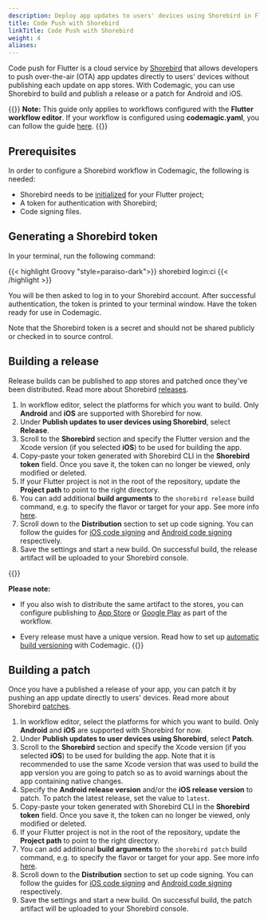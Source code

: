 ```yaml
---
description: Deploy app updates to users' devices using Shorebird in Flutter workflow editor
title: Code Push with Shorebird
linkTitle: Code Push with Shorebird
weight: 4
aliases: 
---
```


Code push for Flutter is a cloud service by [Shorebird](https://shorebird.dev/) that allows developers to push over-the-air (OTA) app updates directly to users' devices without publishing each update on app stores. With Codemagic, you can use Shorebird to build and publish a release or a patch for Android and iOS.

{{<notebox>}}
**Note:** This guide only applies to workflows configured with the **Flutter workflow editor**. If your workflow is configured using **codemagic.yaml**, you can follow the guide [here](https://docs.shorebird.dev/ci/codemagic/).
{{</notebox>}}

## Prerequisites

In order to configure a Shorebird workflow in Codemagic, the following is needed:

- Shorebird needs to be [initialized](https://docs.shorebird.dev/code-push/initialize/) for your Flutter project;
- A token for authentication with Shorebird;
- Code signing files.

## Generating a Shorebird token

In your terminal, run the following command:

{{< highlight Groovy "style=paraiso-dark">}}
shorebird login:ci
{{< /highlight >}}

You will be then asked to log in to your Shorebird account. After successful authentication, the token is printed to your terminal window. Have the token ready for use in Codemagic.

Note that the Shorebird token is a secret and should not be shared publicly or checked in to source control.

## Building a release

Release builds can be published to app stores and patched once they've been distributed. Read more about Shorebird [releases](https://docs.shorebird.dev/code-push/release/).

1. In workflow editor, select the platforms for which you want to build. Only **Android** and **iOS** are supported with Shorebird for now.
2. Under **Publish updates to user devices using Shorebird**, select **Release**.
3. Scroll to the **Shorebird** section and specify the Flutter version and the Xcode version (if you selected **iOS**) to be used for building the app. 
4. Copy-paste your token generated with Shorebird CLI in the **Shorebird token** field. Once you save it, the token can no longer be viewed, only modified or deleted.
5. If your Flutter project is not in the root of the repository, update the **Project path** to point to the right directory.
6. You can add additional **build arguments** to the `shorebird release` build command, e.g. to specify the flavor or target for your app. See more info [here](https://docs.shorebird.dev/code-push/release/).
7. Scroll down to the **Distribution** section to set up code signing. You can follow the guides for [iOS code signing](../flutter-code-signing/ios-code-signing) and [Android code signing](../flutter-code-signing/android-code-signing) respectively. 
8. Save the settings and start a new build. On successful build, the release artifact will be uploaded to your Shorebird console.

{{<notebox>}}

**Please note:**

* If you also wish to distribute the same artifact to the stores, you can configure publishing to [App Store](../flutter-publishing/publishing-to-app-store) or [Google Play](../flutter-publishing/publishing-to-google-play) as part of the workflow.

* Every release must have a unique version. Read how to set up [automatic build versioning](../knowledge-codemagic/build-versioning) with Codemagic.
{{</notebox>}}

## Building a patch

Once you have a published a release of your app, you can patch it by pushing an app update directly to users' devices. Read more about Shorebird [patches](https://docs.shorebird.dev/code-push/patch/).

1. In workflow editor, select the platforms for which you want to build. Only **Android** and **iOS** are supported with Shorebird for now.
2. Under **Publish updates to user devices using Shorebird**, select **Patch**.
3. Scroll to the **Shorebird** section and specify the Xcode version (if you selected **iOS**) to be used for building the app. Note that it is recommended to use the same Xcode version that was used to build the app version you are going to patch so as to avoid warnings about the app containing native changes.  
4. Specify the **Android release version** and/or the **iOS release version** to patch. To patch the latest release, set the value to `latest`.
5. Copy-paste your token generated with Shorebird CLI in the **Shorebird token** field. Once you save it, the token can no longer be viewed, only modified or deleted.
6. If your Flutter project is not in the root of the repository, update the **Project path** to point to the right directory.
7. You can add additional **build arguments** to the `shorebird patch` build command, e.g. to specify the flavor or target for your app. See more info [here](https://docs.shorebird.dev/code-push/patch/).
8. Scroll down to the **Distribution** section to set up code signing. You can follow the guides for [iOS code signing](../flutter-code-signing/ios-code-signing) and [Android code signing](../flutter-code-signing/android-code-signing) respectively.
9. Save the settings and start a new build. On successful build, the patch artifact will be uploaded to your Shorebird console.

